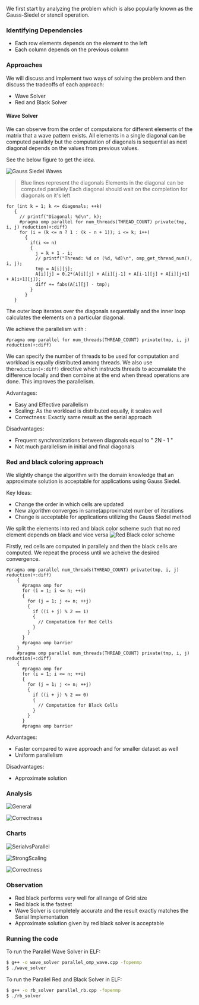 We first start by analyzing the problem which is also popularly known as the Gauss-Siedel or stencil operation.

### Identifying Dependencies

  - Each row elements depends on the element to the left
  - Each column depends on the previous column

### Approaches
We will discuss and implement two ways of solving the problem and then discuss the tradeoffs of each approach:
  - Wave Solver
  - Red and Black Solver

#### Wave Solver

We can observe from the order of computaions for different elements of the matrix that a wave pattern exists. All elements in a single diagonal can be computed parallely but the computation of diagonals is sequential as next diagonal depends on the values from previous values. 

See the below figure to get the idea.


![Gauss Siedel Waves](https://raw.githubusercontent.com/rpandya1990/Gauss-seidel-Parallel-Implementation/master/images/Image%204.png)


> Blue lines represent the diagonals
> Elements in the diagonal can be computed parallely
> Each diagonal should wait on the completion for diagonals on it's left
 
 ```
 for (int k = 1; k <= diagonals; ++k)
    { 
      // printf("Diagonal: %d\n", k);
      #pragma omp parallel for num_threads(THREAD_COUNT) private(tmp, i, j) reduction(+:diff)
      for (i = (k <= n ? 1 : (k - n + 1)); i <= k; i++)
        {   
          if(i <= n)
          {         
            j = k + 1 - i;
            // printf("Thread: %d on (%d, %d)\n", omp_get_thread_num(), i, j);
            tmp = A[i][j];
            A[i][j] = 0.2*(A[i][j] + A[i][j-1] + A[i-1][j] + A[i][j+1] + A[i+1][j]);
            diff += fabs(A[i][j] - tmp);
          }
        }     
    }
```

The outer loop iterates over the diagonals sequentially and the inner loop calculates the elements on a particular diagonal.

We achieve the parallelism with :
```
#pragma omp parallel for num_threads(THREAD_COUNT) private(tmp, i, j) reduction(+:diff)
```
We can specify the number of threads to be used for computation and workload is equally distributed among threads. We also use the```reduction(+:diff)``` directive which instructs threads to accumalate the difference locally and then combine at the end when thread operations are done. This improves the parallelism.

Advantages: 

- Easy and Effective parallelism 
- Scaling: As the workload is distributed equally, it scales well
- Correctness: Exactly same result as the serial approach

Disadvantages:

- Frequent synchronizations between diagonals equal to " 2N - 1 "
- Not much parallelism in initial and final diagonals

### Red and black coloring approach

We slightly change the algorithm with the domain knowledge that an approximate solution is acceptable for applications using Gauss Siedel.

Key Ideas:
- Change the order in which cells are updated
- New algorithm converges in same(approximate) number of iterations
- Change is acceptable for applications utilizing the Gauss Siedel method

We split the elements into red and black color scheme such that no red element depends on black and vice versa
![Red Black color scheme](https://raw.githubusercontent.com/rpandya1990/Gauss-seidel-Parallel-Implementation/master/images/Image%205.png)

Firstly, red cells are computed in parallely and then the black cells are computed. We repeat the process until we acheive the desired convergence.
```
#pragma omp parallel num_threads(THREAD_COUNT) private(tmp, i, j) reduction(+:diff)
    {
      #pragma omp for
      for (i = 1; i <= n; ++i)
      {    
        for (j = 1; j <= n; ++j)
        { 
          if ((i + j) % 2 == 1)
          {
            // Computation for Red Cells
          }
        }
      }
      #pragma omp barrier
    }
    #pragma omp parallel num_threads(THREAD_COUNT) private(tmp, i, j) reduction(+:diff)
    {
      #pragma omp for
      for (i = 1; i <= n; ++i)
      {    
        for (j = 1; j <= n; ++j)
        { 
          if ((i + j) % 2 == 0)
          {
            // Computation for Black Cells
          }
        }
      }
      #pragma omp barrier
```
Advantages:

- Faster compared to wave approach and for smaller dataset as well
- Uniform parallelism

Disadvantages:
- Approximate solution

### Analysis

![General](https://raw.githubusercontent.com/rpandya1990/Gauss-seidel-Parallel-Implementation/master/images/Image%206.png)

![Correctness](https://raw.githubusercontent.com/rpandya1990/Gauss-seidel-Parallel-Implementation/master/images/Image%207.png)

### Charts

![SerialvsParallel](https://raw.githubusercontent.com/rpandya1990/Gauss-seidel-Parallel-Implementation/master/images/Image%201.png)

![StrongScaling](https://raw.githubusercontent.com/rpandya1990/Gauss-seidel-Parallel-Implementation/master/images/Image%202.png)

![Correctness](https://raw.githubusercontent.com/rpandya1990/Gauss-seidel-Parallel-Implementation/master/images/Image%203.png)

### Observation

- Red black performs very well for all range of Grid size
- Red black is the fastest
- Wave Solver is completely accurate and the result exactly matches the Serial Implementation
- Approximate solution given by red black solver is acceptable

### Running the code

To run the Parallel Wave Solver in ELF:

```sh
$ g++ -o wave_solver parallel_omp_wave.cpp -fopenmp
$ ./wave_solver
```

To run the Parallel Red and Black Solver in ELF:

```sh
$ g++ -o rb_solver parallel_rb.cpp -fopenmp
$ ./rb_solver
```

